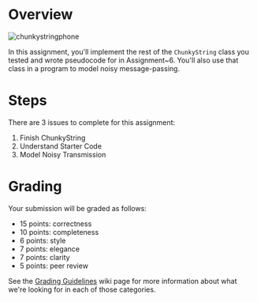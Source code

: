 # Overview

![chunkystringphone](https://cloud.githubusercontent.com/assets/8798975/10922746/ce70ac92-8231-11e5-94ba-c3f806c5c9e5.png)

In this assignment, you'll implement the rest of the `ChunkyString` class you tested and wrote pseudocode for in
Assignment~6. You'll also use that class in a program to model noisy message-passing.
 
# Steps
There are 3 issues to complete for this assignment:  
1. Finish ChunkyString  
2. Understand Starter Code  
3. Model Noisy Transmission

# Grading
Your submission will be graded as follows: 
* 15 points: correctness
* 10 points: completeness
* 6 points: style 
* 7 points: elegance
* 7 points: clarity 
* 5 points: peer review

See the [Grading Guidelines](https://github.com/hmc-cs70-fall2015/Admin/wiki/Grading-Guidelines) wiki page for more information about what we're looking for in each of those categories. 
